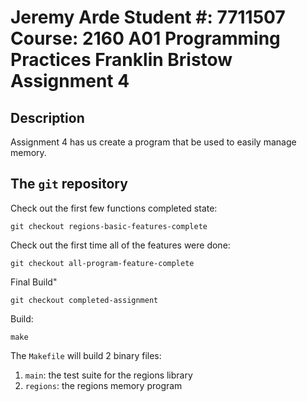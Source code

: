 Jeremy Arde
Student #: 7711507
Course: 2160 A01 Programming Practices
Franklin Bristow
Assignment 4
===================================

Description
-----------

Assignment 4 has us create a program that be used to easily manage memory.

The `git` repository
--------------------
Check out the first few functions completed state:

    git checkout regions-basic-features-complete

Check out the first time all of the features were done:

    git checkout all-program-feature-complete

Final Build"

    git checkout completed-assignment

Build:

    make

The `Makefile` will build 2 binary files:

1. `main`: the test suite for the regions library
2. `regions`: the regions memory program